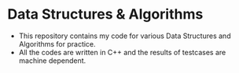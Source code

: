 # Data Structures & Algorithms
- This repository contains my code for various Data Structures and Algorithms for practice.
- All the codes are written in C++ and the results of testcases are machine dependent.

